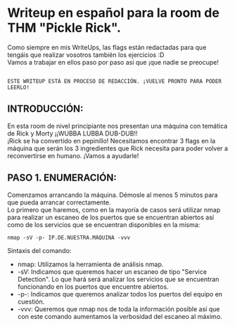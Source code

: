 # Writeup en español para la room de THM "Pickle Rick".
Como siempre en mis WriteUps, las flags están redactadas para que tengáis que realizar vosotros también los ejercicios :D\
Vamos a trabajar en ellos paso por paso así que ¡que nadie se preocupe!
```

ESTE WRITEUP ESTÁ EN PROCESO DE REDACCIÓN. ¡VUELVE PRONTO PARA PODER LEERLO!

```
## INTRODUCCIÓN:
En esta room de nivel principiante nos presentan una máquina con temática de Rick y Morty ¡¡WUBBA LUBBA DUB-DUB!!\
¡Rick se ha convertido en pepinillo! Necesitamos encontrar 3 flags en la máquina que serán los 3 ingredientes que Rick necesita para poder volver a reconvertirse en humano. ¡Vamos a ayudarle!


## PASO 1. ENUMERACIÓN:
Comenzamos arrancando la máquina. Démosle al menos 5 minutos para que pueda arrancar correctamente.\
Lo primero que haremos, como en la mayoría de casos será utilizar nmap para realizar un escaneo de los puertos que se encuentran abiertos así como de los servicios que se encuentran disponibles en la misma:

```
nmap -sV -p- IP.DE.NUESTRA.MÁQUINA -vvv
```
Sintaxis del comando:
- nmap: Utilizamos la herramienta de análisis nmap.
- -sV: Indicamos que queremos hacer un escaneo de tipo "Service Detection". Lo que hará será analizar los servicios que se encuentran funcionando en los puertos que encuentre abiertos.
- -p-: Indicamos que queremos analizar todos los puertos del equipo en cuestión.
- -vvv: Queremos que nmap nos de toda la información posible así que con este comando aumentamos la verbosidad del escaneo al máximo.
